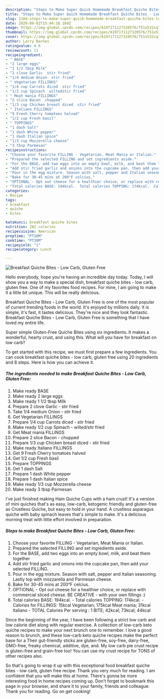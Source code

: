 ```yaml
---
description: "Steps to Make Super Quick Homemade Breakfast Quiche Bites - Low Carb, Gluten Free"
title: "Steps to Make Super Quick Homemade Breakfast Quiche Bites - Low Carb, Gluten Free"
slug: 1184-steps-to-make-super-quick-homemade-breakfast-quiche-bites-low-carb-gluten-free
date: 2020-09-02T15:44:18.169Z
image: https://img-global.cpcdn.com/recipes/6197171127320576/751x532cq70/breakfast-quiche-bites-low-carb-gluten-free-recipe-main-photo.jpg
thumbnail: https://img-global.cpcdn.com/recipes/6197171127320576/751x532cq70/breakfast-quiche-bites-low-carb-gluten-free-recipe-main-photo.jpg
cover: https://img-global.cpcdn.com/recipes/6197171127320576/751x532cq70/breakfast-quiche-bites-low-carb-gluten-free-recipe-main-photo.jpg
author: Larry Barnes
ratingvalue: 4.6
reviewcount: 11
recipeingredient:
- " BASE"
- "2 large eggs"
- "1 1/2 tbsp Milk"
- "2 clove Garlic  stir fried"
- "1/4 medium Onion  stir fried"
- " Vegetarian FILLINGS"
- "1/4 cup Carrots diced  stir fried"
- "1/2 cup Spinach  wiltedstir fried"
- " Meat mania FILLINGS"
- "2 slice Bacon  chopped"
- "1/3 cup Chicken breast diced  stir fried"
- " Italiano FILLINGS"
- "9 Fresh Cherry tomatoes halved"
- "1/2 cup Fresh basil"
- " TOPPINGS"
- "1 dash Salt"
- "1 dash White pepper"
- "1 dash Italian spice"
- "1/3 cup Mozzerella cheese"
- "3 tbsp Parmesan"
recipeinstructions:
- "Choose your favorite FILLING - Vegetarian, Meat Mania or Italian."
- "Prepared the selected FILLING and set ingredients aside."
- "For the BASE, add two eggs into an empty bowl, milk, and beat them together"
- "Add stir fried garlic and onions into the cupcake pan, then add your selected FILLING."
- "Pour in the egg mixture. Season with salt, pepper and Italian seasoning. Lastly top with mozzarella and Parmesan cheese."
- "Bake for 30-45 mins at 200°F celcius."
- "OPTIONAL - Opt out cheese for a healthier choice, or replace with commercial sliced cheese. BE CREATIVE - with your own fillings :)"
- "Total calories BASE: 194kcal.  Total calories TOPPING: 174kcal.  Calories for FILLINGS: 15kcal Vegetarian; 175kcal Meat mania; 31kcal Italiano  TOTAL Calories Per serving : 1 BITE; 42kcal; 73kcal; 44kcal"
categories:
- Recipe
tags:
- breakfast
- quiche
- bites

katakunci: breakfast quiche bites 
nutrition: 282 calories
recipecuisine: American
preptime: "PT16M"
cooktime: "PT30M"
recipeyield: "1"
recipecategory: Lunch

---
```



![Breakfast Quiche Bites - Low Carb, Gluten Free](https://img-global.cpcdn.com/recipes/6197171127320576/751x532cq70/breakfast-quiche-bites-low-carb-gluten-free-recipe-main-photo.jpg)

Hello everybody, hope you're having an incredible day today. Today, I will show you a way to make a special dish, breakfast quiche bites - low carb, gluten free. One of my favorites food recipes. For mine, I am going to make it a little bit unique. This will be really delicious.

Breakfast Quiche Bites - Low Carb, Gluten Free is one of the most popular of current trending foods in the world. It's enjoyed by millions daily. It is simple, it's fast, it tastes delicious. They're nice and they look fantastic. Breakfast Quiche Bites - Low Carb, Gluten Free is something that I have loved my entire life.

Super simple Gluten-Free Quiche Bites using six ingredients. It makes a wonderful, hearty crust, and using this. What will you have for breakfast on low carb?


To get started with this recipe, we must first prepare a few ingredients. You can cook breakfast quiche bites - low carb, gluten free using 20 ingredients and 8 steps. Here is how you can achieve it.

<!--inarticleads1-->

##### The ingredients needed to make Breakfast Quiche Bites - Low Carb, Gluten Free:

1. Make ready  BASE
1. Make ready 2 large eggs
1. Make ready 1 1/2 tbsp Milk
1. Prepare 2 clove Garlic - stir fried
1. Take 1/4 medium Onion - stir fried
1. Get  Vegetarian FILLINGS
1. Prepare 1/4 cup Carrots diced - stir fried
1. Make ready 1/2 cup Spinach - wilted/stir fried
1. Get  Meat mania FILLINGS
1. Prepare 2 slice Bacon - chopped
1. Prepare 1/3 cup Chicken breast diced - stir fried
1. Make ready  Italiano FILLINGS
1. Get 9 Fresh Cherry tomatoes halved
1. Get 1/2 cup Fresh basil
1. Prepare  TOPPINGS
1. Get 1 dash Salt
1. Prepare 1 dash White pepper
1. Prepare 1 dash Italian spice
1. Make ready 1/3 cup Mozzerella cheese
1. Make ready 3 tbsp Parmesan


I&#39;ve just finished making Ham Quiche Cups with a ham crust! It&#39;s a version of mini quiches that&#39;s as easy, low-carb, ketogenic friendly and gluten-free as Crustless Quiche, but easy to hold in your hand. A crustless asparagus quiche with baby spinach leaves that&#39;s simple to make. It&#39;s a delicious morning treat with little effort involved in preparation. 

<!--inarticleads2-->

##### Steps to make Breakfast Quiche Bites - Low Carb, Gluten Free:

1. Choose your favorite FILLING - Vegetarian, Meat Mania or Italian.
1. Prepared the selected FILLING and set ingredients aside.
1. For the BASE, add two eggs into an empty bowl, milk, and beat them together
1. Add stir fried garlic and onions into the cupcake pan, then add your selected FILLING.
1. Pour in the egg mixture. Season with salt, pepper and Italian seasoning. Lastly top with mozzarella and Parmesan cheese.
1. Bake for 30-45 mins at 200°F celcius.
1. OPTIONAL - Opt out cheese for a healthier choice, or replace with commercial sliced cheese. BE CREATIVE - with your own fillings :)
1. Total calories BASE: 194kcal.  - Total calories TOPPING: 174kcal.  - Calories for FILLINGS: 15kcal Vegetarian; 175kcal Meat mania; 31kcal Italiano  - TOTAL Calories Per serving : 1 BITE; 42kcal; 73kcal; 44kcal


Since the beginning of the year, I have been following a strict low carb and low calorie diet along with regular exercise. A collection of low-carb keto quiche recipes to make your next brunch one to remember. I love a good reason to brunch, and these low-carb keto quiche recipes make the perfect base for a Their gut-friendly sticks are gluten-free, soy-free, dairy-free, GMO-free, freaky chemical, additive, dye, and. My low carb pie crust recipe is gluten-free and grain-free too! You can use my crust recipe for TONS of other recipes also. 

So that's going to wrap it up with this exceptional food breakfast quiche bites - low carb, gluten free recipe. Thank you very much for reading. I am confident that you will make this at home. There's gonna be more interesting food in home recipes coming up. Don't forget to bookmark this page in your browser, and share it to your family, friends and colleague. Thank you for reading. Go on get cooking!
